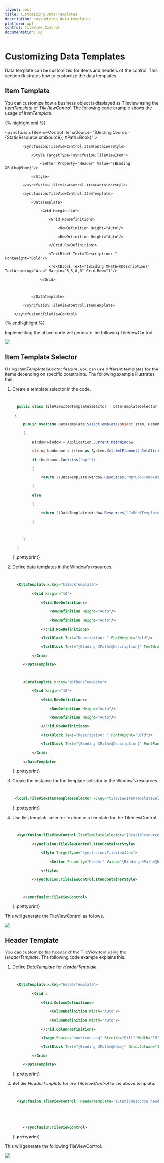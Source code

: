 ```yaml
---
layout: post
title: Customizing-Data-Templates
description: customizing data templates
platform: wpf
control: TileView Control
documentation: ug
---
```


# Customizing Data Templates

Data template can be customized for items and headers of the control. This section illustrates how to customize the data templates.

## Item Template 

You can customize how a business object is displayed as Tileview using the _ItemTemplate_ of _TileViewControl_. The following code example shows the usage of _ItemTemplate_.


{% highlight xml %}

   <syncfusion:TileViewControl ItemsSource="{Binding Source={StaticResource xmlSource}, XPath=Book}"   >

            <syncfusion:TileViewControl.ItemContainerStyle>

                <Style TargetType="syncfusion:TileViewItem">

                    <Setter Property="Header" Value="{Binding XPath=@Name}"/>

                </Style>

            </syncfusion:TileViewControl.ItemContainerStyle>

            <syncfusion:TileViewControl.ItemTemplate>

                <DataTemplate>

                    <Grid Margin="10">

                        <Grid.RowDefinitions>

                            <RowDefinition Height="Auto"/>

                            <RowDefinition Height="Auto"/>

                        </Grid.RowDefinitions>

                        <TextBlock Text="Description: " FontWeight="Bold"/>

                        <TextBlock Text="{Binding XPath=@Description}" TextWrapping="Wrap" Margin="5,5,0,0" Grid.Row="1"/>

                    </Grid>



                </DataTemplate>

            </syncfusion:TileViewControl.ItemTemplate>

        </syncfusion:TileViewControl>

{% endhighlight %}





Implementing the above code will generate the following TileViewControl.



![](Customizing-Data-Templates_images/Customizing-Data-Templates_img1.png)





## Item Template Selector

Using _ItemTemplateSelector_ feature, you can use different templates for the items depending on specific constraints. The following example illustrates this.

1. Create a template selector in the code.


   ~~~ cs
     

     public class TileViewItemTemplateSelector : DataTemplateSelector

    {

        public override DataTemplate SelectTemplate(object item, DependencyObject container)

        {

            Window window = Application.Current.MainWindow;

            string bookname = (item as System.Xml.XmlElement).GetAttribute("Name").ToString().ToLower();

            if (bookname.Contains("wpf"))

            {

                return ((DataTemplate)window.Resources["WpfBookTemplate"]);

            }

            else 

            {

                return ((DataTemplate)window.Resources["CsBookTemplate"]);

            }



        }

     }


   ~~~
   {:.prettyprint}








2. Define data templates in the Window’s resources.

 
   ~~~ xml
     

     <DataTemplate x:Key="CsBookTemplate">

            <Grid Margin="10">

                <Grid.RowDefinitions>

                    <RowDefinition Height="Auto"/>

                    <RowDefinition Height="Auto"/>

                </Grid.RowDefinitions>

                <TextBlock Text="Description: " FontWeight="Bold"/>

                <TextBlock Text="{Binding XPath=@Description}" TextWrapping="Wrap" FontFamily="Courier New" Foreground="Green" Margin="5,5,0,0" Grid.Row="1"/>

            </Grid>

        </DataTemplate>



        <DataTemplate x:Key="WpfBookTemplate">

            <Grid Margin="10">

                <Grid.RowDefinitions>

                    <RowDefinition Height="Auto"/>

                    <RowDefinition Height="Auto"/>

                </Grid.RowDefinitions>

                <TextBlock Text="Description: " FontWeight="Bold"/>

                <TextBlock Text="{Binding XPath=@Description}" FontFamily="Verdana" TextWrapping="Wrap" Margin="5,5,0,0" Foreground="Blue" Grid.Row="1"/>

            </Grid>

        </DataTemplate>
   ~~~
   {:.prettyprint}




3.  Create the instance for the template selector in the Window’s resources.


    ~~~ xml
     

     <local:TileViewItemTemplateSelector x:Key="tileViewItemTemplateSelector"/>
    ~~~
    {:.prettyprint}




4. Use this template selector to choose a template for the TileViewControl.


   ~~~ xml
     

     <syncfusion:TileViewControl ItemTemplateSelector="{StaticResource tileViewItemTemplateSelector}" ItemsSource="{Binding Source={StaticResource xmlSource}, XPath=Book}"  Margin="20" >

            <syncfusion:TileViewControl.ItemContainerStyle>

                <Style TargetType="syncfusion:TileViewItem">

                    <Setter Property="Header" Value="{Binding XPath=@Name}"/>

                </Style>

            </syncfusion:TileViewControl.ItemContainerStyle>



        </syncfusion:TileViewControl>
   ~~~
   {:.prettyprint}




This will generate the TileViewControl as follows.



![](Customizing-Data-Templates_images/Customizing-Data-Templates_img2.png)





## Header Template

You can customize the header of the TileViewItem using the _HeaderTemplate_. The following code example explains this.

1. Define _DataTemplate_ for _HeaderTemplate_.


   ~~~ xml 
     

     <DataTemplate x:Key="headerTemplate">

            <Grid >

                <Grid.ColumnDefinitions>

                    <ColumnDefinition Width="Auto"/>

                    <ColumnDefinition Width="Auto"/>

                </Grid.ColumnDefinitions>

                <Image Source="bookicon.png" Stretch="Fill" Width="15" Height="15" Margin="0,0,5,0"/>

                <TextBlock Text="{Binding XPath=@Name}" Grid.Column="1" FontFamily="Verdana" FontWeight="Bold" Foreground="White"/>

            </Grid>

        </DataTemplate>
   ~~~
   {:.prettyprint}




2. Set the _HeaderTemplate_ for the _TileViewControl_ to the above template.


   ~~~ xml
     

     <syncfusion:TileViewControl  HeaderTemplate="{StaticResource headerTemplate}" ItemTemplate="{StaticResource itemTemplate}" ItemsSource="{Binding Source={StaticResource xmlSource}, XPath=Book}"   >





        </syncfusion:TileViewControl>

   ~~~
   {:.prettyprint}



This will generate the following TileViewControl.



![](Customizing-Data-Templates_images/Customizing-Data-Templates_img3.png)





